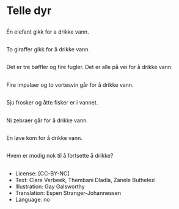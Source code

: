 # Telle dyr

##
Én elefant gikk for a drikke vann.

##
To giraffer gikk for å drikke vann.

##
Det er tre bøffler og fire fugler. Det er alle på vei for å drikke vann.

##
Fire impalaer og to vortesvin går for å drikke vann.

##
Sju frosker og åtte fisker er i vannet.

##
Ni zebraer går for å drikke vann.

##
En løve kom for å drikke vann.

##
Hvem er modig nok til å fortsette å drikke?

##
* License: [CC-BY-NC]
* Text: Clare Verbeek, Thembani Dladla, Zanele Buthelezi
* Illustration: Gay Galsworthy
* Translation: Espen Stranger-Johannessen
* Language: no
